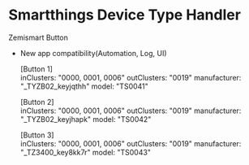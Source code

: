 # Smartthings Device Type Handler

Zemismart Button
* New app compatibility(Automation, Log, UI)

   [Button 1]     
   inClusters: "0000, 0001, 0006" 
   outClusters: "0019" 
   manufacturer: "_TYZB02_keyjqthh" 
   model: "TS0041"
         
   [Button 2]     
   inClusters: "0000, 0001, 0006"
   outClusters: "0019" 
   manufacturer: "_TYZB02_keyjhapk"
   model: "TS0042"
        
   [Button 3]     
   inClusters: "0000, 0001, 0006"
   outClusters: "0019"
   manufacturer: "_TZ3400_key8kk7r"
   model: "TS0043"
        
